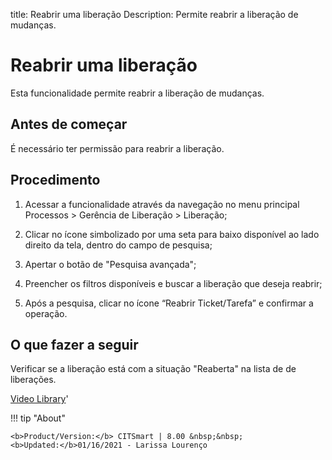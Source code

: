 title:  Reabrir uma liberação 
Description: Permite reabrir a liberação de mudanças.
# Reabrir uma liberação

Esta funcionalidade permite reabrir a liberação de mudanças.

Antes de começar
--------------------

É necessário ter permissão para reabrir a liberação.

Procedimento
----------------

1.  Acessar a funcionalidade através da navegação no menu principal Processos \>
    Gerência de Liberação \> Liberação;

2.  Clicar no ícone simbolizado por uma seta para baixo disponível ao lado
    direito da tela, dentro do campo de pesquisa;

3.  Apertar o botão de "Pesquisa avançada";

4.  Preencher os filtros disponíveis e buscar a liberação que
    deseja reabrir;

5.  Após a pesquisa, clicar no ícone “Reabrir Ticket/Tarefa” e confirmar a
    operação.

O que fazer a seguir
------------------------

Verificar se a liberação está com a situação "Reaberta" na lista de 
de liberações.

<i class='fa fa-youtube-play  fa-2x' style='color:#97ce17;vertical-align: middle;'> </i> [Video Library](https://www.youtube.com/playlist?list=PLB5qK2uzf2RPc9F3kW8T8Mw2rtMylBEWC)'

!!! tip "About"

    <b>Product/Version:</b> CITSmart | 8.00 &nbsp;&nbsp;
    <b>Updated:</b>01/16/2021 - Larissa Lourenço
